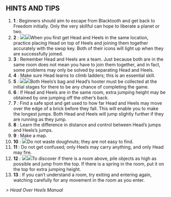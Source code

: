 ## HINTS AND TIPS

1. **1** *:* Beginners should aim to escape from Blacktooth and get back to Freedom
   initially. Only the very skillful can hope to liberate a planet or two.
2. **2** *:* ![](texture-head.walking.towards.2?float-right&relative&z-topSprite)![](texture-heels.walking.towards.2&float-right&clear-right&relative&bottom-bottomStackPullup)When you first get Head and Heels in the same location, practice placing Head
   on top of Heels and joining them together accurately with the swop key. Both
   of their icons will light up when they are successfully joined.
3. **3** *:* Remember Head and Heels are a team. Just because both are in the same room
   does not mean you have to join them together, and in fact, some problems may
   only be solved by separating Head and Heels.
4. **4** *:* Make sure Head learns to climb ladders; this is an essential skill.
5. **5** *:* ![](texture-bag?float-right)![](texture-hooter?float-right)Both Heels’s bag and Head’s hooter must be collected at the initial stages
   for there to be any chance of completing the game.
6. **6** *:* If Head and Heels are in the same room, extra jumping height may be obtained
   by one jumping off the other’s back.
7. **7** *:* Find a safe spot and get used to how far Head and Heels may move over the
   edge of a brick before they fall. This will enable you to make the longest
   jumps. Both Head and Heels will jump slightly further if they are running as
   they jump.
8. **8** *:* Learn the difference in distance and control between Head’s jumps and Heels’s
   jumps.
9. **9** *:* Make a map.
10. **10** *:* ![](texture-doughnuts?float-right)Do not waste doughnuts; they are not easy to find.
11. **11** *:* Do not get confused; only Heels may carry anything, and only Head may fire.
12. **12** *:* ![](texture-spring.released?float-right&relative&z-topSprite)![](texture-cube?float-right&clear-right&relative&bottom-bottomStackPullup)To discover if there is a room above, pile objects as high as possible and
    jump from the top. If there is a spring in the room, put it on the top for
    extra jumping height.
13. **13** *:* If you can’t understand a room, try exiting and entering again, watching
    carefully for any movement in the room as you enter.

*> Head Over Heels Manual*